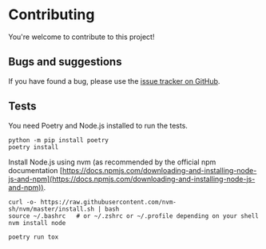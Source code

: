 # Contributing

You're welcome to contribute to this project!

## Bugs and suggestions

If you have found a bug, please use the [issue tracker on GitHub][issues].

[issues]: https://github.com/timonweb/django-tailwind/issues

## Tests

You need Poetry and Node.js installed to run the tests.

```console
python -m pip install poetry
poetry install
```

Install Node.js using nvm (as recommended by the official npm documentation [https://docs.npmjs.com/downloading-and-installing-node-js-and-npm](https://docs.npmjs.com/downloading-and-installing-node-js-and-npm)).
```console
curl -o- https://raw.githubusercontent.com/nvm-sh/nvm/master/install.sh | bash
source ~/.bashrc   # or ~/.zshrc or ~/.profile depending on your shell
nvm install node
```

```console
poetry run tox
```
